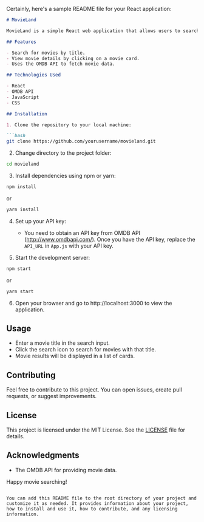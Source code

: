 Certainly, here's a sample README file for your React application:

```markdown
# MovieLand

MovieLand is a simple React web application that allows users to search for movies using the OMDB API and display the results in a list of movie cards.

## Features

- Search for movies by title.
- View movie details by clicking on a movie card.
- Uses the OMDB API to fetch movie data.

## Technologies Used

- React
- OMDB API
- JavaScript
- CSS

## Installation

1. Clone the repository to your local machine:

```bash
git clone https://github.com/yourusername/movieland.git
```

2. Change directory to the project folder:

```bash
cd movieland
```

3. Install dependencies using npm or yarn:

```bash
npm install
```

or

```bash
yarn install
```

4. Set up your API key:

   - You need to obtain an API key from OMDB API (http://www.omdbapi.com/). Once you have the API key, replace the `API_URL` in `App.js` with your API key.

5. Start the development server:

```bash
npm start
```

or

```bash
yarn start
```

6. Open your browser and go to http://localhost:3000 to view the application.

## Usage

- Enter a movie title in the search input.
- Click the search icon to search for movies with that title.
- Movie results will be displayed in a list of cards.

## Contributing

Feel free to contribute to this project. You can open issues, create pull requests, or suggest improvements.

## License

This project is licensed under the MIT License. See the [LICENSE](LICENSE) file for details.

## Acknowledgments

- The OMDB API for providing movie data.

Happy movie searching!
```

You can add this README file to the root directory of your project and customize it as needed. It provides information about your project, how to install and use it, how to contribute, and any licensing information.
